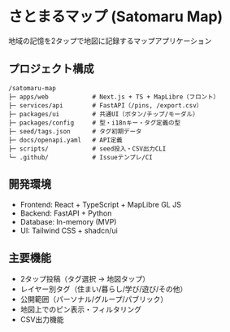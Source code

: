 # さとまるマップ (Satomaru Map)

地域の記憶を2タップで地図に記録するマップアプリケーション

## プロジェクト構成

```
/satomaru-map
├─ apps/web            # Next.js + TS + MapLibre（フロント）
├─ services/api        # FastAPI（/pins, /export.csv）
├─ packages/ui         # 共通UI（ボタン/チップ/モーダル）
├─ packages/config     # 型・i18nキー・タグ定義の型
├─ seed/tags.json      # タグ初期データ
├─ docs/openapi.yaml   # API定義
├─ scripts/            # seed投入・CSV出力CLI
└─ .github/            # Issueテンプレ/CI
```

## 開発環境

- Frontend: React + TypeScript + MapLibre GL JS
- Backend: FastAPI + Python
- Database: In-memory (MVP)
- UI: Tailwind CSS + shadcn/ui

## 主要機能

- 2タップ投稿（タグ選択 → 地図タップ）
- レイヤー別タグ（住まい/暮らし/学び/遊び/その他）
- 公開範囲（パーソナル/グループ/パブリック）
- 地図上でのピン表示・フィルタリング
- CSV出力機能

